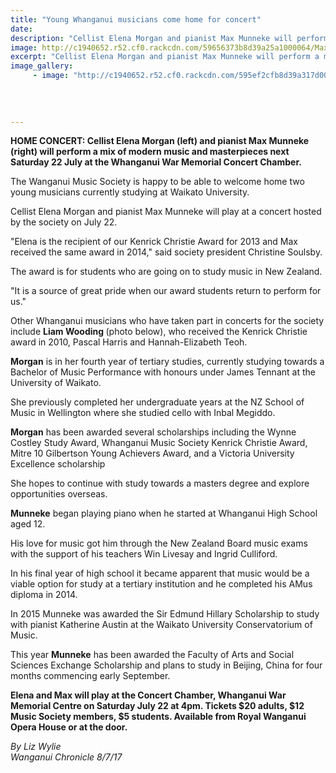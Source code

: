 ```yaml
---
title: "Young Whanganui musicians come home for concert"
date: 
description: "Cellist Elena Morgan and pianist Max Munneke will perform a mix of modern music and masterpieces next Saturday 22 July at the Whanganui War Memorial Concert Chamber..."
image: http://c1940652.r52.cf0.rackcdn.com/59656373b8d39a25a1000064/Max--Elena-together.jpg
excerpt: "Cellist Elena Morgan and pianist Max Munneke will perform a mix of modern music and masterpieces next Saturday 22 July at the Whanganui War Memorial Concert Chamber."
image_gallery:
     - image: "http://c1940652.r52.cf0.rackcdn.com/595ef2cfb8d39a317d00071b/Liam-wooding-July-chron.gif"
    
    
    
    
---
```


<p><strong>HOME CONCERT: Cellist Elena Morgan (left) and pianist Max Munneke (right) will perform a mix of modern music and masterpieces next Saturday 22 July at the Whanganui War Memorial Concert Chamber.</strong></p>
<p class="element element-paragraph">The Wanganui Music Society is happy to be able to welcome home two young musicians currently studying at Waikato University.</p>
<p class="element element-paragraph">Cellist Elena Morgan and pianist Max Munneke will play at a concert hosted by the society on July 22.</p>
<p class="element element-paragraph">"Elena is the recipient of our Kenrick Christie Award for 2013 and Max received the same award in 2014," said society president Christine Soulsby.</p>
<p class="element element-paragraph">The award is for students who are going on to study music in New Zealand.</p>
<p class="element element-paragraph">"It is a source of great pride when our award students return to perform for us."</p>
<p class="element element-paragraph">Other Whanganui musicians who have taken part in concerts for the society include <strong>Liam Wooding </strong>(photo below), who received the Kenrick Christie award in 2010, Pascal Harris and Hannah-Elizabeth Teoh.</p>
<p class="element element-paragraph"><strong>Morgan</strong> is in her fourth year of tertiary studies, currently studying towards a Bachelor of Music Performance with honours under James Tennant at the University of Waikato.</p>
<p class="element element-paragraph">She previously completed her undergraduate years at the NZ School of Music in Wellington where she studied cello with Inbal Megiddo.</p>
<p class="element element-paragraph"><strong>Morgan</strong> has been awarded several scholarships including the Wynne Costley Study Award, Whanganui Music Society Kenrick Christie Award, Mitre 10 Gilbertson Young Achievers Award, and a Victoria University Excellence scholarship</p>
<p class="element element-paragraph">She hopes to continue with study towards a masters degree and explore opportunities overseas.</p>
<p class="element element-paragraph"><strong>Munneke</strong> began playing piano when he started at Whanganui High School aged 12.</p>
<p class="element element-paragraph">His love for music got him through the New Zealand Board music exams with the support of his teachers Win Livesay and Ingrid Culliford.</p>
<p class="element element-paragraph">In his final year of high school it became apparent that music would be a viable option for study at a tertiary institution and he completed his AMus diploma in 2014.</p>
<p class="element element-paragraph">In 2015 Munneke was awarded the Sir Edmund Hillary Scholarship to study with pianist Katherine Austin at the Waikato University Conservatorium of Music.</p>
<p class="element element-paragraph">This year <strong>Munneke</strong> has been awarded the Faculty of Arts and Social Sciences Exchange Scholarship and plans to study in Beijing, China for four months commencing early September.</p>
<p class="element element-paragraph"><strong>Elena and Max will play at the Concert Chamber, Whanganui War Memorial Centre on Saturday July 22 at 4pm. Tickets $20 adults, $12 Music Society members, $5 students. Available from Royal Wanganui Opera House or at the door.</strong></p>
<p><em>By Liz Wylie<br />Wanganui Chronicle 8/7/17</em></p>

